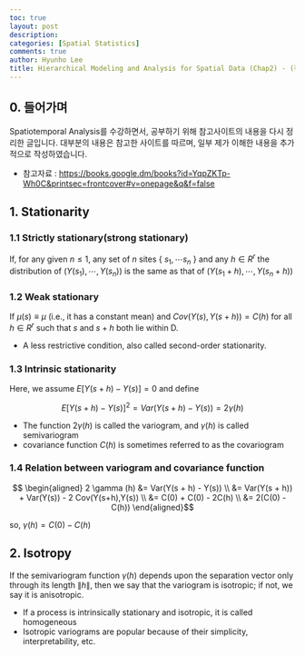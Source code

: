 ```yaml
---
toc: true
layout: post
description: 
categories: [Spatial Statistics]
comments: true
author: Hyunho Lee
title: Hierarchical Modeling and Analysis for Spatial Data (Chap2) - (작성중)
---
```


## 0. 들어가며
Spatiotemporal Analysis를 수강하면서, 공부하기 위해 참고사이트의 내용을 다시 정리한 글입니다. 대부분의 내용은 참고한 사이트를 따르며, 일부 제가 이해한 내용을 추가적으로 작성하였습니다.
- 참고자료 : https://books.google.dm/books?id=YqpZKTp-Wh0C&printsec=frontcover#v=onepage&q&f=false

## 1. Stationarity

### 1.1 Strictly stationary(strong stationary)
If, for any given $n \le 1$, any set of $n$ sites { $s_1, \cdots s_n$ } and any $h \in R^r$ the distribution of $(Y(s_1), \cdots , Y(s_n))$ is the same as that of $(Y(s_1 + h), \cdots , Y(s_n + h))$

### 1.2 Weak stationary
If $\mu(s) \equiv \mu$ (i.e., it has a constant mean) and $Cov(Y(s), Y(s+h)) = C(h)$ for all $h \in R^r$ such that $s$ and $s+h$ both lie within D.
 - A less restrictive condition, also called second-order stationarity.

### 1.3 Intrinsic stationarity
Here, we assume $E[Y(s+h) - Y(s)] = 0$ and define

$$E[Y(s+h) - Y(s)]^2 = Var(Y(s+h) - Y(s)) = 2 \gamma (h)$$

 - The function $2 \gamma (h)$ is called the variogram, and $\gamma (h)$ is called semivariogram
 - covariance function $C(h)$ is sometimes referred to as the covariogram

### 1.4 Relation between variogram and covariance function

$$
\begin{aligned}
2 \gamma (h) &= Var(Y(s + h) - Y(s)) \\
&= Var(Y(s + h)) + Var(Y(s)) - 2 Cov(Y(s+h),Y(s)) \\
&= C(0) + C(0) - 2C(h) \\
&= 2(C(0) - C(h))
\end{aligned}$$ 

so, $\gamma(h) = C(0) - C(h)$

## 2. Isotropy
If the semivariogram function $\gamma(h)$ depends upon the separation vector only through its length $\lVert h \rVert$, then we say that the variogram is isotropic; if not, we say it is anisotropic.

 - If a process is intrinsically stationary and isotropic, it is called homogeneous
 - Isotropic variograms are popular because of their simplicity, interpretability, etc.
